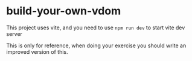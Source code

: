 # build-your-own-vdom


This project uses vite, and you need to use `` npm run dev `` to start vite dev server

This is only for reference, when doing your exercise you should write an improved version of this.
